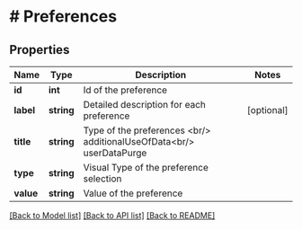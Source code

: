 # # Preferences

## Properties

Name | Type | Description | Notes
------------ | ------------- | ------------- | -------------
**id** | **int** | Id of the preference |
**label** | **string** | Detailed description for each preference | [optional]
**title** | **string** | Type of the preferences &lt;br/&gt; additionalUseOfData&lt;br/&gt; userDataPurge |
**type** | **string** | Visual Type of the preference selection |
**value** | **string** | Value of the preference |

[[Back to Model list]](../../README.md#models) [[Back to API list]](../../README.md#endpoints) [[Back to README]](../../README.md)
